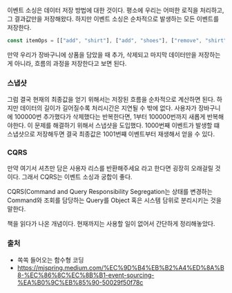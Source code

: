 이벤트 소싱은 데이터 저장 방법에 대한 것이다. 평소에 우리는 어떠한 로직을 처리하고, 그 결과값만을 저장해왔다. 하지만 이벤트 소싱은 순차적으로 발생하는 모든 이벤트를 저장한다.

```ts
const itemOps = [["add", "shirt"], ["add", "shoes"], ["remove", "shirt"], ["add", "socks"], ["remove", "hat"]...]
```

만약 우리가 장바구니에 상품을 담았을 때 추가, 삭제되고 마지막 데이터만을 저장하는게 아니라, 흐름의 과정을 저장한다고 보면 된다.

### 스냅샷
그럼 결국 현재의 최종값을 얻기 위해서는 저장된 흐름을 순차적으로 계산하면 된다. 하지만 데이터의 길이가 길어질수록 처리시간은 지연될 수 밖에 없다. 사용자가 장바구니에 100000번 추가했다가 삭제했다는 반복한다면, 1부터 100000번까지 새롭게 반복해야한다. 이 문제를 해결하기 위해서 스냅샷을 도입했다. 1000번째 이벤트가 발생할 떄 스냅샷으로 저장해두면 결국 최종값은 1001번쨰 이벤트부터 재생해서 얻을 수 있다.

### CQRS
만약 여기서 셔츠만 담은 사용자 리스를 반환해주세요 라고 한다면 굉장히 오래걸릴 것이다. 그래서 CQRS는 이벤트 소싱과 궁합이 좋다.

CQRS(Command and Query Responsibility Segregation는 상태를 변경하는 Command와 조회를 담당하는 Query를 Object 혹은 시스템 담위로 분리시키는 것을 말한다.

책을 읽다가 나온 개념이다. 현재까지는 사용할 일이 없어서 간단하게 정리해놓았다.

### 출처
- 쏙쏙 들어오는 함수형 코딩
- https://mjspring.medium.com/%EC%9D%B4%EB%B2%A4%ED%8A%B8-%EC%86%8C%EC%8B%B1-event-sourcing-%EA%B0%9C%EB%85%90-50029f50f78c